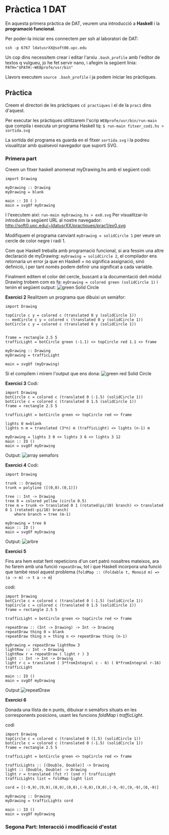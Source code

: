 # Pràctica 1 DAT

En aquesta primera pràctica de DAT, veurem una introducció a **Haskell** i la **programació funcional**.

Per poder-la iniciar ens connectem per ssh al laboratori de DAT:

`ssh -p 6767 ldatusrXX@soft00.upc.edu`

Un cop dins necessitem crear i editar l'arxiu `.bash_profile` amb l'editor de textos q vulgueu, jo he fet servir nano, i afegim la següent línia: `PATH="$PATH:~WEBprofe/usr/bin"`

Llavors executem `source .bash_profile` i ja podem iniciar les pràctiques.

## Pràctica

Creem el directori de les pràctiques `cd practiques` i el de la `prac1` dins d'aquest.

Per executar les pràctiques utilitzarem l'scrip `WEBprofe/usr/bin/run-main` que compila i executa un programa Haskell tq:
`$ run-main fitxer_codi.hs > sortida.svg`

La sortida del programa es guarda en el fitxer `sortida.svg` i la podreu visualitzar amb qualsevol navegador que suporti SVG.

### Primera part

Creem un fitxer haskell anomenat myDrawing.hs amb el següent codi:
```
import Drawing

myDrawing :: Drawing
myDrawing = blank

main :: IO ( )
main = svgOf myDrawing
```

I l'executem així: `run-main myDrawing.hs > ex0.svg`
Per visualitzar-lo introduïm la següent URL al nostre navegador: http://soft0.upc.edu/~ldatusrXX/practiques/prac1/ex0.svg

Modifiquem el programa canviant `myDrawing = solidCircle 1` per veure un cercle de color negre i radi 1.

Com que Haskell treballa amb programació funcional, si ara fessim una altre declaració de myDrawing: `myDrawing = solidCircle 2`, el compilador ens retornaria un error ja que en Haskell = no significa assignació, sinó definició, i per tant només podem definir una significat a cada variable.

Finalment editem el color del cercle, buscant a la documentació deñ mòdul Drawing trobem com es fa:
`myDrawing = colored green (solidCircle 1)` i tenim el següent output:
![green Solid Circle]([Dragster.jpg](https://github.com/akaKush/DAT_UPC/blob/main/P1/images/Captura%20de%20Pantalla%202021-03-16%20a%20les%2012.21.46.png))


**Exercici 2**
Realitzem un programa que dibuixi un semàfor:
```
import Drawing

topCircle c y = colored c (translated 0 y (solidCircle 1))
-- medCircle c y = colored c (translated 0 y (solidCircle 1))
botCircle c y = colored c (translated 0 y (solidCircle 1))


frame = rectangle 2.5 5
trafficLight = botCircle green (-1.1) <> topCircle red 1.1 <> frame

myDrawing :: Drawing
myDrawing = trafficLight

main = svgOf (myDrawing)
```

Si el compilem i mirem l'output que ens dona:
![green red Solid Circle]([Dragster.jpg](https://github.com/akaKush/DAT_UPC/blob/main/P1/images/Captura%20de%20Pantalla%202021-03-16%20a%20les%2012.21.46.png))


**Exercici 3**
Codi:
```
import Drawing
botCircle c = colored c (translated 0 (-1.5) (solidCircle 1))
botCircle c = colored c (translated 0 1.5 (solidCircle 1))
frame = rectangle 2.5 5

trafficLight = botCircle green <> topCircle red <> frame

lights 0 m=blank
lights n m = translated (3*n) m (trafficLight) <> lights (n-1) m

myDrawing = lights 3 0 <> lights 3 6 <> lights 3 12
main :: IO ()
main = svgOf myDrawing
```

Output:
![array semafors]([Dragster.jpg](https://github.com/akaKush/DAT_UPC/blob/main/P1/images/Captura%20de%20Pantalla%202021-03-16%20a%20les%2012.21.46.png))


**Exercici 4**
Codi:
```
import Drawing

trunk :: Drawing
trunk = polyline ([(0,0).(0,1)])

tree :: Int -> Drawing
tree 0 = colored yellow (circle 0.5)
tree m = trunk <> translated 0 1 (rotated(pi/10) branch) <> translated 0 1 (rotated(-pi/10) branch)
    where branch = tree (m-1)

myDrawing = tree 8
main :: IO ()
main = svgOf myDrawing
```

Output:
![arbre]([Dragster.jpg](https://github.com/akaKush/DAT_UPC/blob/main/P1/images/Captura%20de%20Pantalla%202021-03-16%20a%20les%2012.21.46.png))

**Exercici 5**

Fins ara hem estat fent repeticions d'un cert patró nosaltres mateixos, ara ho farem amb una funció `repeatDraw`, tot i que Haskell incorpora una funció que també resol aquest problema (`foldMap :: (Foldable t, Monoid m) => (a -> m) -> t a -> m`)

codi:
```
import Drawing
botCircle c = colored c (translated 0 (-1.5) (solidCircle 1))
topCircle c = colored c (translated 0 1.5 (solidCircle 1))
frame = rectangle 2.5 5

trafficLight = botCircle green <> topCircle red <> frame

repeatDraw :: (Int -> Drawing) -> Int -> Drawing
repeatDraw thing 0 = blank
repeatDraw thing n = thing n <> repeatDraw thing (n-1)

myDrawing = repeatDraw lightRow 3
lightRow :: Int -> Drawing
lightRow r = repeatDraw ( light r ) 3
light :: Int -> Int -> Drawing
light r c = translated ( 3*fromIntegral c - 6) ( 8*fromIntegral r-16) trafficLight

main :: IO ()
main = svgOf myDrawing
```

Output
![repeatDraw]([Dragster.jpg](https://github.com/akaKush/DAT_UPC/blob/main/P1/images/Captura%20de%20Pantalla%202021-03-16%20a%20les%2012.21.46.png))


**Exercici 6**

Donada una llista de n punts, dibuixar n semàfors situats en les corresponents posicions, usant les funcions *foldMap* i *trafficLight*.

codi
```
import Drawing
topCircle c = colored c (translated 0 (1.5) (solidCircle 1))
botCircle c = colored c (translated 0 (-1.5) (solidCircle 1))
frame = rectangle 2.5 5

trafficLight = botCircle green <> topCircle red <> frame

trafficLights :: [(Double, Double)] -> Drawing
light :: (Double, Double) -> Drawing
light r = translated (fst r) (snd r) trafficLight
trafficLights list = foldMap light list

cord = [(-9,9),(9,9),(0,9),(0,0),(-9,0),(9,0),(-9,-9),(9,-9),(0,-9)]

myDrawing :: Drawing
myDrawing = trafficLights cord

main :: IO ()
main = svgOf myDrawing
```


### Segona Part: Interacció i modificació d'estat

